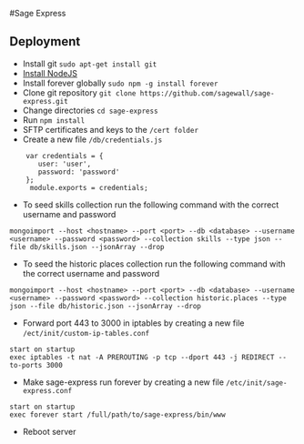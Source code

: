 #Sage Express
## Deployment
- Install git `sudo apt-get install git`
- [Install NodeJS](https://nodejs.org/en/download/package-manager/)
- Install forever globally `sudo npm -g install forever`
- Clone git repository `git clone https://github.com/sagewall/sage-express.git`
- Change directories `cd sage-express`
- Run `npm install`
- SFTP certificates and keys to the `/cert folder`
- Create a new file `/db/credentials.js`
```javacript
    var credentials = {
       user: 'user',
       password: 'password'
    };
     module.exports = credentials;
```
- To seed skills collection run the following command with the correct username and password
```
mongoimport --host <hostname> --port <port> --db <database> --username <username> --password <password> --collection skills --type json --file db/skills.json --jsonArray --drop
```
- To seed the historic places collection run the following command with the correct username and password
```
mongoimport --host <hostname> --port <port> --db <database> --username <username> --password <password> --collection historic.places --type json --file db/historic.json --jsonArray --drop
```
- Forward port 443 to 3000 in iptables by creating a new file `/ect/init/custom-ip-tables.conf`
```
start on startup
exec iptables -t nat -A PREROUTING -p tcp --dport 443 -j REDIRECT --to-ports 3000
```
- Make sage-express run forever by creating a new file `/etc/init/sage-express.conf`
```
start on startup
exec forever start /full/path/to/sage-express/bin/www
```
- Reboot server
